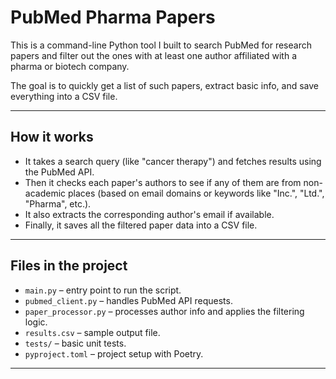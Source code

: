 # PubMed Pharma Papers

This is a command-line Python tool I built to search PubMed for research papers and filter out the ones with at least one author affiliated with a pharma or biotech company.

The goal is to quickly get a list of such papers, extract basic info, and save everything into a CSV file.

---

## How it works

- It takes a search query (like "cancer therapy") and fetches results using the PubMed API.
- Then it checks each paper's authors to see if any of them are from non-academic places (based on email domains or keywords like "Inc.", "Ltd.", "Pharma", etc.).
- It also extracts the corresponding author's email if available.
- Finally, it saves all the filtered paper data into a CSV file.

---

## Files in the project

- `main.py` – entry point to run the script.
- `pubmed_client.py` – handles PubMed API requests.
- `paper_processor.py` – processes author info and applies the filtering logic.
- `results.csv` – sample output file.
- `tests/` – basic unit tests.
- `pyproject.toml` – project setup with Poetry.

---

